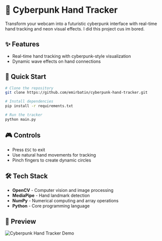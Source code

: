 # 🤖 Cyberpunk Hand Tracker



Transform your webcam into a futuristic cyberpunk interface with real-time hand tracking and neon visual effects. I did this project cus im bored.

## ✨ Features

- Real-time hand tracking with cyberpunk-style visualization
- Dynamic wave effects on hand connections

## 🚀 Quick Start

```bash
# Clone the repository
git clone https://github.com/emirbatin/cyberpunk-hand-tracker.git

# Install dependencies
pip install -r requirements.txt

# Run the tracker
python main.py
```

## 🎮 Controls

- Press `ESC` to exit
- Use natural hand movements for tracking
- Pinch fingers to create dynamic circles

## 🛠 Tech Stack

- **OpenCV** - Computer vision and image processing
- **MediaPipe** - Hand landmark detection
- **NumPy** - Numerical computing and array operations
- **Python** - Core programming language

## 📸 Preview
![Cyberpunk Hand Tracker Demo](https://i.giphy.com/media/v1.Y2lkPTc5MGI3NjExd25xaTRwbXMxZTNtMmNjZWMycm9scTJxd3NwdDAyNTE1cGpjMTloaiZlcD12MV9pbnRlcm5hbF9naWZfYnlfaWQmY3Q9Zw/Wm18hF0a731AkjpEy1/giphy.gif)
